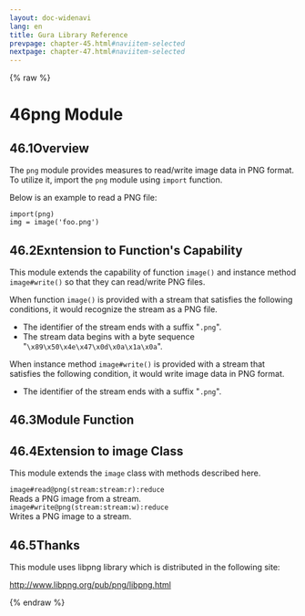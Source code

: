 ```yaml
---
layout: doc-widenavi
lang: en
title: Gura Library Reference
prevpage: chapter-45.html#naviitem-selected
nextpage: chapter-47.html#naviitem-selected
---
```

{% raw %}
<h1><span class="caption-index-1">46</span>png Module</h1>
<h2><span class="caption-index-2">46.1</span><a name="anchor-46-1"></a>Overview</h2>
<p>
The <code class="highlighter-rouge">png</code> module provides measures to read/write image data in PNG format. To utilize it, import the <code class="highlighter-rouge">png</code> module using <code class="highlighter-rouge">import</code> function.
</p>
<p>
Below is an example to read a PNG file:
</p>
<pre class="highlight"><code>import(png)
img = image('foo.png')
</code></pre>
<h2><span class="caption-index-2">46.2</span><a name="anchor-46-2"></a>Exntension to Function's Capability</h2>
<p>
This module extends the capability of function <code class="highlighter-rouge">image()</code> and instance method <code class="highlighter-rouge">image#write()</code> so that they can read/write PNG files.
</p>
<p>
When function <code class="highlighter-rouge">image()</code> is provided with a stream that satisfies the following conditions, it would recognize the stream as a PNG file.
</p>
<ul>
<li>The identifier of the stream ends with a suffix "<code class="highlighter-rouge">.png</code>".</li>
<li>The stream data begins with a byte sequence "<code class="highlighter-rouge">\x89\x50\x4e\x47\x0d\x0a\x1a\x0a</code>".</li>
</ul>
<p>
When instance method <code class="highlighter-rouge">image#write()</code> is provided with a stream that satisfies the following condition, it would write image data in PNG format.
</p>
<ul>
<li>The identifier of the stream ends with a suffix "<code class="highlighter-rouge">.png</code>".</li>
</ul>
<h2><span class="caption-index-2">46.3</span><a name="anchor-46-3"></a>Module Function</h2>
<h2><span class="caption-index-2">46.4</span><a name="anchor-46-4"></a>Extension to image Class</h2>
<p>
This module extends the <code class="highlighter-rouge">image</code> class with methods described here.
</p>
<div class="mb-2"><code>image#read@png(stream:stream:r):reduce</code></div>
<div class="mb-2 ml-4">
Reads a PNG image from a stream.
</div>
<div class="mb-2"><code>image#write@png(stream:stream:w):reduce</code></div>
<div class="mb-2 ml-4">
Writes a PNG image to a stream.
</div>
<h2><span class="caption-index-2">46.5</span><a name="anchor-46-5"></a>Thanks</h2>
<p>
This module uses libpng library which is distributed in the following site:
</p>
<p>
<a href="http://www.libpng.org/pub/png/libpng.html">http://www.libpng.org/pub/png/libpng.html</a>
</p>
{% endraw %}
